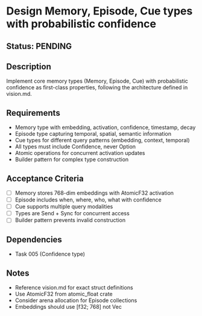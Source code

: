 # Design Memory, Episode, Cue types with probabilistic confidence

## Status: PENDING

## Description
Implement core memory types (Memory, Episode, Cue) with probabilistic confidence as first-class properties, following the architecture defined in vision.md.

## Requirements
- Memory type with embedding, activation, confidence, timestamp, decay
- Episode type capturing temporal, spatial, semantic information
- Cue types for different query patterns (embedding, context, temporal)
- All types must include Confidence, never Option<Confidence>
- Atomic operations for concurrent activation updates
- Builder pattern for complex type construction

## Acceptance Criteria
- [ ] Memory stores 768-dim embeddings with AtomicF32 activation
- [ ] Episode includes when, where, who, what with confidence
- [ ] Cue supports multiple query modalities
- [ ] Types are Send + Sync for concurrent access
- [ ] Builder pattern prevents invalid construction

## Dependencies
- Task 005 (Confidence type)

## Notes
- Reference vision.md for exact struct definitions
- Use AtomicF32 from atomic_float crate
- Consider arena allocation for Episode collections
- Embeddings should use [f32; 768] not Vec<f32>
